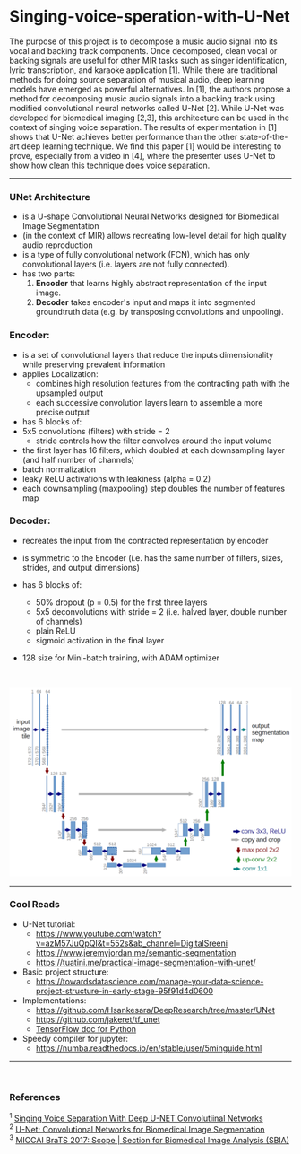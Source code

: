 # Singing-voice-speration-with-U-Net
The purpose of this project is to decompose a music audio signal into its vocal and backing track components. Once decomposed, clean vocal or backing signals are useful for other MIR tasks such as singer identification, lyric transcription, and karaoke application [1]. While there are traditional methods for doing source separation of musical audio, deep learning models have emerged as powerful alternatives. In [1], the authors propose a method for decomposing music audio signals into a backing track using modified convolutional neural networks called U-Net [2]. While U-Net was developed for biomedical imaging [2,3], this architecture can be used in the context of singing voice separation. The results of experimentation in [1] shows that U-Net achieves better performance than the other state-of-the-art deep learning technique. We find this paper [1] would be interesting to prove, especially from a video in [4], where the presenter uses U-Net to show how clean this technique does voice separation.

---

### UNet Architecture
+ is a U-shape Convolutional Neural Networks designed for Biomedical Image Segmentation
+ (in the context of MIR) allows recreating low-level detail for high quality audio reproduction
+ is a type of fully convolutional network (FCN), which has only convolutional layers (i.e. layers are not fully connected).
+ has two parts:
    1. <b>Encoder</b> that learns highly abstract representation of the input image.
    2. <b>Decoder</b> takes encoder's input and maps it into segmented groundtruth data (e.g. by transposing convolutions and unpooling).
  
### Encoder: 
+ is a set of convolutional layers that reduce the inputs dimensionality while preserving prevalent information
+ applies Localization:
    + combines high resolution features from the contracting path with the upsampled output
    + each successive convolution layers learn to assemble a more precise output
+ has 6 blocks of:
+ 5x5 convolutions (filters) with stride = 2
    + stride controls how the filter convolves around the input volume
+ the first layer has 16 filters, which doubled at each downsampling layer (and half number of channels)
+ batch normalization
+ leaky ReLU activations with leakiness (alpha = 0.2)
+ each downsampling (maxpooling) step doubles the number of features map
        
### Decoder:
+ recreates the input from the contracted representation by encoder
+ is symmetric to the Encoder (i.e. has the same number of filters, sizes, strides, and output dimensions)
+ has 6 blocks of:
    + 50% dropout (p = 0.5) for the first three layers
    + 5x5 deconvolutions with stride = 2 (i.e. halved layer, double number of channels)
    + plain ReLU
    + sigmoid activation in the final layer
    
+ 128 size for Mini-batch training, with ADAM optimizer

<br>

![Image](notebook/img/u-net-architecture.png)

---
### Cool Reads
+ U-Net tutorial: 
    + https://www.youtube.com/watch?v=azM57JuQpQI&t=552s&ab_channel=DigitalSreeni
    + https://www.jeremyjordan.me/semantic-segmentation
    + https://tuatini.me/practical-image-segmentation-with-unet/
+ Basic project structure: 
    + https://towardsdatascience.com/manage-your-data-science-project-structure-in-early-stage-95f91d4d0600
+ Implementations: 
    + https://github.com/Hsankesara/DeepResearch/tree/master/UNet
    + https://github.com/jakeret/tf_unet
    + [TensorFlow doc for Python](https://www.tensorflow.org/api_docs/python/tf/all_symbols)
+ Speedy compiler for jupyter:
    + https://numba.readthedocs.io/en/stable/user/5minguide.html
---
<br>  

### References  
<sup>1</sup> [Singing Voice Separation With Deep U-NET Convolutiinal Networks](https://openaccess.city.ac.uk/id/eprint/19289/1/7bb8d1600fba70dd79408775cd0c37a4ff62.pdf)  
<sup>2</sup> [U-Net: Convolutional Networks for Biomedical Image Segmentation](https://arxiv.org/pdf/1505.04597.pdf)  
<sup>3</sup> [MICCAI BraTS 2017: Scope | Section for Biomedical Image Analysis (SBIA)](https://www.med.upenn.edu/sbia/brats2017.html)  

